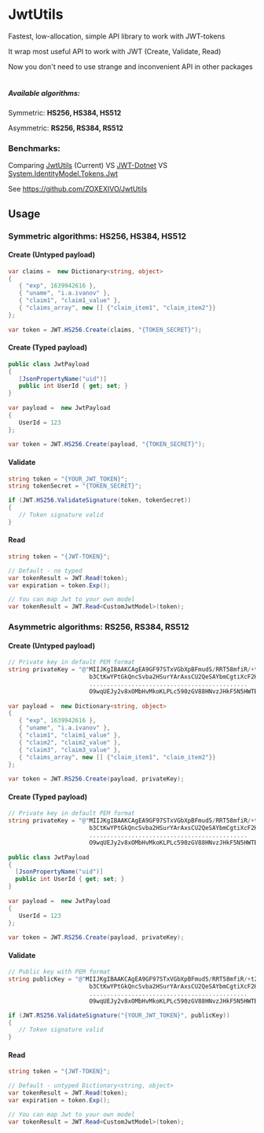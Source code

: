 # JwtUtils

Fastest, low-allocation, simple API library to work with JWT-tokens

It wrap most useful API to work with JWT (Create, Validate, Read)

Now you don't need to use strange and inconvenient API in other packages<br/><br/>


##### Available algorithms:

Symmetric: **HS256, HS384, HS512**

Asymmetric: **RS256, RS384, RS512**


### Benchmarks:

Comparing [JwtUtils](https://github.com/ZOXEXIVO/JwtUtils) (Current) VS [JWT-Dotnet](https://github.com/jwt-dotnet/jwt) VS [System.IdentityModel.Tokens.Jwt](https://duckduckgo.com)

See https://github.com/ZOXEXIVO/JwtUtils

## Usage

### Symmetric algorithms: HS256, HS384, HS512

#### Create (Untyped payload)

 ```C# 
 var claims =  new Dictionary<string, object>
 {
    { "exp", 1639942616 },
    { "uname", "i.a.ivanov" },
    { "claim1", "claim1_value" },   
    { "claims_array", new [] {"claim_item1", "claim_item2"}}
};
        
var token = JWT.HS256.Create(claims, "{TOKEN_SECRET}");
```

#### Create (Typed payload)

 ```C#
public class JwtPayload
{
    [JsonPropertyName("uid")] 
    public int UserId { get; set; }
}
        
var payload =  new JwtPayload
{
    UserId = 123
};
        
var token = JWT.HS256.Create(payload, "{TOKEN_SECRET}");
```

#### Validate

```C#
string token = "{YOUR_JWT_TOKEN}";
string tokenSecret = "{TOKEN_SECRET}";

if (JWT.HS256.ValidateSignature(token, tokenSecret))
{
   // Token signature valid
}
```

#### Read

```C#
string token = "{JWT-TOKEN}";

// Default - no typed
var tokenResult = JWT.Read(token);
var expiration = token.Exp();

// You can map Jwt to your own model
var tokenResult = JWT.Read<CustomJwtModel>(token);
```

### Asymmetric algorithms: RS256, RS384, RS512

#### Create (Untyped payload)

 ```C#
 // Private key in default PEM format
 string privateKey = "@"MIIJKgIBAAKCAgEA9GF97STxVGbXpBFmudS/RRT58mfiR/+t2zb4f/uF3qmYb/yu
                        b3CtKwYPtGkQncSvba2HSurYArAxsCU2QeSAYbmCgtiXcF2Hw8Xt/ADY711iBDwq
                        .............................................
                        O9wqUEJy2v8xOMbHvMkoKLPLc590zGV88HNvzJHkF5N5HWTB9ZZEWcehf6RcTA==";
        
var payload =  new Dictionary<string, object>
{
    { "exp", 1639942616 },
    { "uname", "i.a.ivanov" },
    { "claim1", "claim1_value" },
    { "claim2", "claim2_value" },
    { "claim3", "claim3_value" },
    { "claims_array", new [] {"claim_item1", "claim_item2"}}
};
        
var token = JWT.RS256.Create(payload, privateKey);
```

#### Create (Typed payload)

 ```C#
 // Private key in default PEM format
 string privateKey = "@"MIIJKgIBAAKCAgEA9GF97STxVGbXpBFmudS/RRT58mfiR/+t2zb4f/uF3qmYb/yu
                        b3CtKwYPtGkQncSvba2HSurYArAxsCU2QeSAYbmCgtiXcF2Hw8Xt/ADY711iBDwq
                        .............................................
                        O9wqUEJy2v8xOMbHvMkoKLPLc590zGV88HNvzJHkF5N5HWTB9ZZEWcehf6RcTA==";
        
public class JwtPayload
{
   [JsonPropertyName("uid")] 
   public int UserId { get; set; }
}
        
var payload =  new JwtPayload
{
    UserId = 123
};
        
var token = JWT.RS256.Create(payload, privateKey);
```

#### Validate

```C#
// Public key with PEM format
string publicKey = "@"MIIJKgIBAAKCAgEA9GF97STxVGbXpBFmudS/RRT58mfiR/+t2zb4f/uF3qmYb/yu
                       b3CtKwYPtGkQncSvba2HSurYArAxsCU2QeSAYbmCgtiXcF2Hw8Xt/ADY711iBDwq
                       .............................................
                       O9wqUEJy2v8xOMbHvMkoKLPLc590zGV88HNvzJHkF5N5HWTB9ZZEWcehf6RcTA==";

if (JWT.RS256.ValidateSignature("{YOUR_JWT_TOKEN}", publicKey))
{
   // Token signature valid
}
```

#### Read

```C#
string token = "{JWT-TOKEN}";

// Default - untyped Dictionary<string, object>
var tokenResult = JWT.Read(token);
var expiration = token.Exp();

// You can map Jwt to your own model
var tokenResult = JWT.Read<CustomJwtModel>(token); 
```